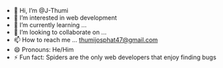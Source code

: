 - 👋 Hi, I’m @J-Thumi
- 👀 I’m interested in web development
- 🌱 I’m currently learning ...
- 💞️ I’m looking to collaborate on ...
- 📫 How to reach me ... thumijosphat47@gmail.com
- 😄 Pronouns: He/Him
- ⚡ Fun fact: Spiders are the only web developers that enjoy finding bugs

<!---
J-Thumi/J-Thumi is a ✨ special ✨ repository because its `README.md` (this file) appears on your GitHub profile.
You can click the Preview link to take a look at your changes.
--->
